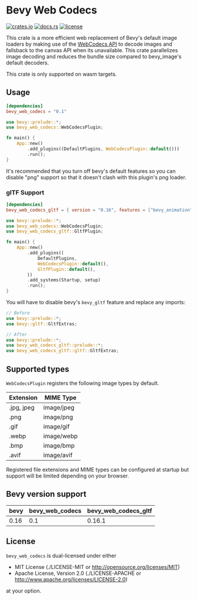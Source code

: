 # Bevy Web Codecs

[![crates.io](https://img.shields.io/crates/v/bevy_web_codecs.svg)](https://crates.io/crates/bevy_web_codecs)
[![docs.rs](https://docs.rs/bevy_web_codecs/badge.svg)](https://docs.rs/bevy_web_codecs/)
[![license](https://img.shields.io/crates/l/bevy_web_codecs)](https://github.com/jf908/bevy_web_codecs#license)

This crate is a more efficient web replacement of Bevy's default image loaders by making use of the [WebCodecs API](https://developer.mozilla.org/en-US/docs/Web/API/WebCodecs_API) to decode images and fallsback to the canvas API when its unavailable. This crate parallelizes image decoding and reduces the bundle size compared to bevy_image's default decoders.

This crate is only supported on wasm targets.

## Usage

```toml
[dependencies]
bevy_web_codecs = "0.1"
```

```rust
use bevy::prelude::*;
use bevy_web_codecs::WebCodecsPlugin;

fn main() {
    App::new()
        .add_plugins((DefaultPlugins, WebCodecsPlugin::default()))
        .run();
}
```

It's recommended that you turn off bevy's default features so you can disable "png" support so that it doesn't clash with this plugin's png loader.

### glTF Support

```toml
[dependencies]
bevy_web_codecs_gltf = { version = "0.16", features = ["bevy_animation"] }
```

```rust
use bevy::prelude::*;
use bevy_web_codecs::WebCodecsPlugin;
use bevy_web_codecs_gltf::GltfPlugin;

fn main() {
    App::new()
        .add_plugins((
            DefaultPlugins,
            WebCodecsPlugin::default(),
            GltfPlugin::default(),
        ))
        .add_systems(Startup, setup)
        .run();
}
```

You will have to disable bevy's `bevy_gltf` feature and replace any imports:

```rust
// Before
use bevy::prelude::*;
use bevy::gltf::GltfExtras;

// After
use bevy::prelude::*;
use bevy_web_codecs_gltf::prelude::*;
use bevy_web_codecs_gltf::gltf::GltfExtras;
```

## Supported types

`WebCodecsPlugin` registers the following image types by default.

| Extension  | MIME Type  |
| ---------- | ---------- |
| .jpg, jpeg | image/jpeg |
| .png       | image/png  |
| .gif       | image/gif  |
| .webp      | image/webp |
| .bmp       | image/bmp  |
| .avif      | image/avif |

Registered file extensions and MIME types can be configured at startup but support will be limited
depending on your browser.

## Bevy version support

| bevy | bevy_web_codecs | bevy_web_codecs_gltf |
| ---- | --------------- | -------------------- |
| 0.16 | 0.1             | 0.16.1               |

## License

`bevy_web_codecs` is dual-licensed under either

- MIT License (./LICENSE-MIT or http://opensource.org/licenses/MIT)
- Apache License, Version 2.0 (./LICENSE-APACHE or http://www.apache.org/licenses/LICENSE-2.0)

at your option.
